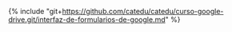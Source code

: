 {% include "git+https://github.com/catedu/catedu/curso-google-drive.git/interfaz-de-formularios-de-google.md" %} 



